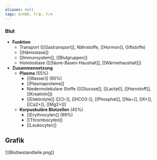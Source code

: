 ```yaml
---
aliases: null
tags: m/m08, f/🩸, f/⚙️
---
```

### Blut
- **Funktion**
	- Transport ([[Gastransport]], Nährstoffe, [[Hormon]], Giftstoffe)
	- [[Hämostase]]
	- [[Immunsystem]], [[Blutgruppen]]
	- Homöostase ([[Säure-Basen-Haushalt]], [[Wärmehaushalt]])
- **Zusammensetzung**
	- **Plasma** (55%)
		- [[Wasser]] (90%)
		- [[Plasmaproteine]]
		- Niedermolekulare Stoffe ([[Glucose]], [[Lactat]], [[Harnstoff]], [[Kreatinin]])
		- [[Elektrolyte]] ([[Cl-]], [[HCO3-]], [[Phosphat]], [[Na+]], [[K+]], [[Ca2+]], [[Mg2+]])
	- **Korpuskuläre Blutzellen** (45%)
		- [[Erythrocyten]] (99%)
		- [[Thrombocyten]]
		- [[Leukocyten]]

## Grafik

![[Blutbestandteile.png]]